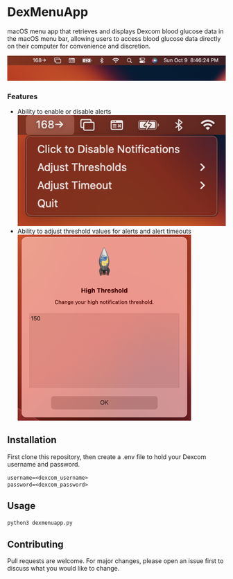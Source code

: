 # DexMenuApp

macOS menu app that retrieves and displays Dexcom blood glucose data in the macOS menu bar, allowing users to access blood glucose data directly on their computer for convenience and discretion.

![menubar](images/menubar.png)

### Features

- Ability to enable or disable alerts
  ![dropdown](images/dropdown.png)
- Ability to adjust threshold values for alerts and alert timeouts
  <img src="images/change_threshold.png" alt="dropdown" width="400"/>

## Installation

First clone this repository, then create a .env file to hold your Dexcom username and password.

```env
username=<dexcom_username>
password=<dexcom_password>
```

## Usage

```python
python3 dexmenuapp.py
```

## Contributing

Pull requests are welcome. For major changes, please open an issue first to discuss what you would like to change.
